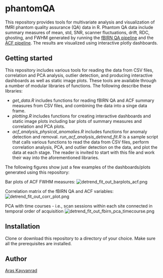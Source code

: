 # phantomQA
This repository provides tools for multivariate analysis and visualization of fMRI phantom quality assurance (QA) data in R. Phantom QA data include summary measures of mean, std, SNR, scanner fluctuations, drift, RDC, ghosting, and FWHM generated by running the [fBIRN QA pipeline](https://www.nitrc.org/projects/bxh_xcede_tools/) and the [ACF pipeline](https://github.com/kayvanrad/acf). The results are visualized using interactive plotly dashboards.

## Getting started
This repository includes various tools for reading the data from CSV files, correlation and PCA analysis, outlier detection, and producing interactive dashboards as well as static image plots. These tools are available through a number of modular libraries of functions. The following describe these libraries:
- *get_data.R* includes functions for reading fBIRN QA and ACF summary measures from CSV files, and combining the data into a singe data frame.
- *plotting.R* includes functions for creating interactive dashboards and static image plots including bar plots of summary measures and correlation and PCA plots.
- *acf_analysis_physical_anomalies.R* includes functions for anomaly detection and removal.
*run_acf_analysis_detrend_fit.R* is a sample script that calls various functions to read the data from CSV files, perform correlation analysis, PCA, and outlier detection on the data, and plot the data at each stage. The reader is invited to start with this file and work their way into the aforementioned libraries.

The following figures show just a few examples of the dashboards/plots generated using this repository:

Bar plots of ACF FWHM measures:
![detrend_fit_out_barplots_acf.png](https://github.com/kayvanrad/phantomQA/blob/master/images/detrend_fit_out_barplots_acf.png)

Correlation matrix of the fBIRN QA and ACF variables:
![detrend_fit_out_corr_plot.png](https://github.com/kayvanrad/phantomQA/blob/master/images/detrend_fit_out_corr_plot.png)

PCA with time courses - i.e., scan sessions within each site connected in temporal order of acquisition
![detrend_fit_out_fbirn_pca_timecourse.png](https://github.com/kayvanrad/phantomQA/blob/master/images/detrend_fit_out_fbirn_pca_timecourse.png)

## Installation
Clone or download this repository to a directory of your choice. Make sure all the prerequisites are installed.

## Author
[Aras Kayvanrad](https://www.linkedin.com/in/kayvanrad/)
